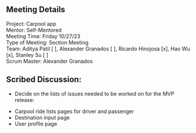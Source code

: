 
## Meeting Details  

Project: Carpool app  
Mentor: Self-Mentored  
Meeting Time: Friday 10/27/23  
Type of Meeting: Section Meeting  
Team: Aditya Patil [ ], Alexander Granados [ ], Ricardo Hinojosa [x], Hao Wu [x], Stanley Su [ ]  
Scrum Master: Alexander Granados

## Scribed Discussion:

- Decide on the lists of issues needed to be worked on for the MVP release:
* Carpool ride lists pages for driver and passenger
* Destination input page
* User profile page
